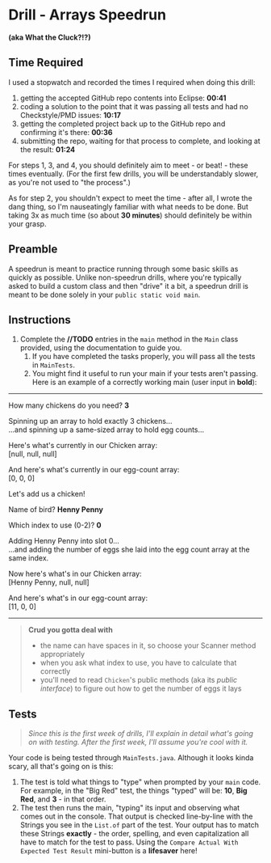 # Drill - Arrays Speedrun

**(aka What the Cluck?!?)**

## Time Required

I used a stopwatch and recorded the times I required when doing this drill:

1. getting the accepted GitHub repo contents into Eclipse: **00:41**
2. coding a solution to the point that it was passing all tests and had no Checkstyle/PMD issues: **10:17**
3. getting the completed project back up to the GitHub repo and confirming it's there: **00:36**
4. submitting the repo, waiting for that process to complete,  and looking at the result: **01:24**

For steps 1, 3, and 4, you should definitely aim to meet - or beat! - these times eventually. (For the first few drills, you will be understandably slower, as you're not used to "the process".)

As for step 2, you shouldn't expect to meet the time - after all, I wrote the dang thing, so I'm nauseatingly familiar with what needs to be done. But taking 3x as much time (so about **30 minutes**) should definitely be within your grasp.

## Preamble

A speedrun is meant to practice running through some basic skills as quickly as possible. Unlike non-speedrun drills, where you're typically asked to build a custom class and then "drive" it a bit, a speedrun drill is meant to be done solely in your `public static void main`.


## Instructions

1. Complete the **//TODO** entries in the `main` method in the `Main` class provided, using the documentation to guide you.
   1. If you have completed the tasks properly, you will pass all the tests in `MainTests`.
   2. You might find it useful to run your main if your tests aren't passing. Here is an example of a correctly working main (user input in **bold**):

---

How many chickens do you need? **3**  

Spinning up an array to hold exactly 3 chickens...  
...and spinning up a same-sized array to hold egg counts...  

Here's what's currently in our Chicken array:   
[null, null, null]  

And here's what's currently in our egg-count array:   
[0, 0, 0]  

Let's add us a chicken!  

Name of bird? **Henny Penny**  

Which index to use (0-2)? **0**  

Adding Henny Penny into slot 0...  
...and adding the number of eggs she laid into the egg count array at the same index.  

Now here's what's in our Chicken array:   
[Henny Penny, null, null]  

And here's what's in our egg-count array:   
[11, 0, 0]  

---

> **Crud you gotta deal with**
> - the name can have spaces in it, so choose your Scanner method appropriately
> - when you ask what index to use, you have to calculate that correctly
> - you'll need to read `Chicken`'s public methods (aka its _public interface_) to figure out how to get the number of eggs it lays


## Tests

> *Since this is the first week of drills, I'll explain in detail what's going on with testing. After the first week, I'll assume you're cool with it.*

Your code is being tested through `MainTests.java`. Although it looks kinda scary, all that's going on is this:

1. The test is told what things to "type" when prompted by your `main` code. For example, in the "Big Red" test, the things "typed" will be: **10**, **Big Red**, and **3** - in that order.
2. The test then runs the main, "typing" its input and observing what comes out in the console. That output is checked line-by-line with the Strings you see in the `List.of` part of the test. Your output has to match these Strings **exactly** - the order, spelling, and even capitalization all have to match for the test to pass. Using the `Compare Actual With Expected Test Result` mini-button is a **lifesaver** here!



